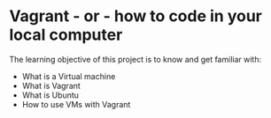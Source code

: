 # Vagrant - or - how to code in your local computer
The learning objective of this project is to know and get familiar with: 
- What is a Virtual machine
- What is Vagrant
- What is Ubuntu
- How to use VMs with Vagrant
